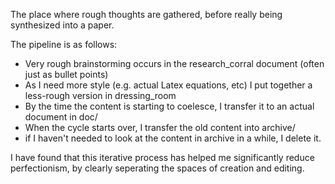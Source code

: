The place where rough thoughts are gathered, before really being synthesized into a paper.

The pipeline is as follows:
- Very rough brainstorming occurs in the research_corral document (often just as bullet points)
- As I need more style (e.g. actual Latex equations, etc) I put together a less-rough version in dressing_room
- By the time the content is starting to coelesce, I transfer it to an actual document in doc/ 
- When the cycle starts over, I transfer the old content into archive/
- if I haven't needed to look at the content in archive in a while, I delete it.

I have found that this iterative process has helped me significantly reduce perfectionism, by clearly seperating the spaces of creation and editing.